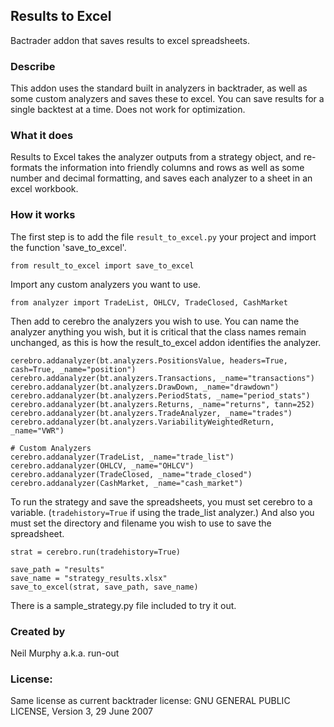 ## Results to Excel
Bactrader addon that saves results to excel spreadsheets.
### Describe
This addon uses the standard built in analyzers in backtrader, as well as some custom analyzers and saves these to 
excel. You can save results for a single backtest at a time. Does not work for optimization. 
### What it does
Results to Excel takes the analyzer outputs from a strategy object, and re-formats the information into friendly columns 
and rows as well as some number and decimal formatting, and saves each analyzer to a sheet in an excel workbook.
### How it works
The first step is to add the file `result_to_excel.py` your project and import the function 'save_to_excel'.
```
from result_to_excel import save_to_excel
``` 
Import any custom analyzers you want to use. 
```
from analyzer import TradeList, OHLCV, TradeClosed, CashMarket
```
Then add to cerebro the analyzers you wish to use. You can name the analyzer anything you wish, but it is critical
that the class names remain unchanged, as this is how the result_to_excel addon identifies the analyzer.
```
cerebro.addanalyzer(bt.analyzers.PositionsValue, headers=True, cash=True, _name="position")
cerebro.addanalyzer(bt.analyzers.Transactions, _name="transactions")
cerebro.addanalyzer(bt.analyzers.DrawDown, _name="drawdown")
cerebro.addanalyzer(bt.analyzers.PeriodStats, _name="period_stats")
cerebro.addanalyzer(bt.analyzers.Returns, _name="returns", tann=252)
cerebro.addanalyzer(bt.analyzers.TradeAnalyzer, _name="trades")
cerebro.addanalyzer(bt.analyzers.VariabilityWeightedReturn, _name="VWR")

# Custom Analyzers
cerebro.addanalyzer(TradeList, _name="trade_list")
cerebro.addanalyzer(OHLCV, _name="OHLCV")
cerebro.addanalyzer(TradeClosed, _name="trade_closed")
cerebro.addanalyzer(CashMarket, _name="cash_market") 
```
To run the strategy and save the spreadsheets, you must set cerebro to a variable. 
(```tradehistory=True``` if using the trade_list analyzer.)
And also you must set the directory and filename you wish to use to save the spreadsheet.
```
strat = cerebro.run(tradehistory=True)

save_path = "results"
save_name = "strategy_results.xlsx"
save_to_excel(strat, save_path, save_name)
```
There is a sample_strategy.py file included to try it out.

### Created by
Neil Murphy a.k.a. run-out

### License: 
Same license as current backtrader license: GNU GENERAL PUBLIC LICENSE, Version 3, 29 June 2007
